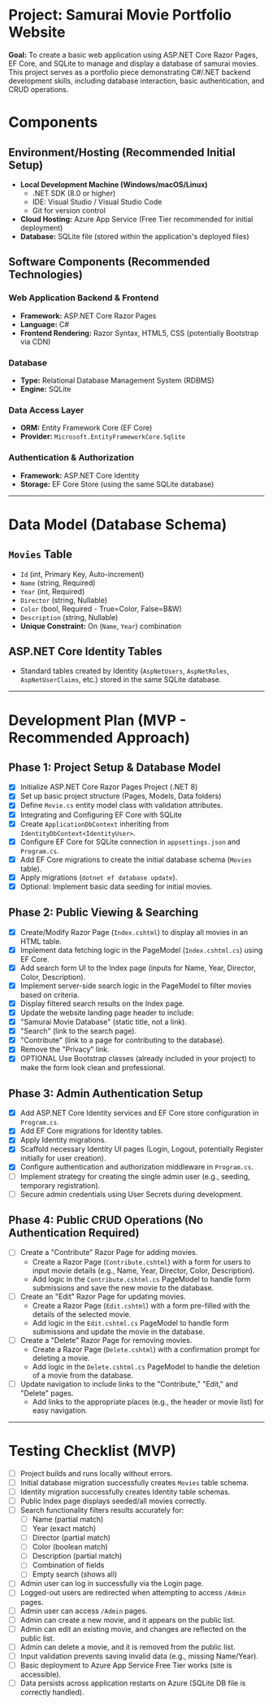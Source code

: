 # Project: Samurai Movie Portfolio Website

**Goal:** To create a basic web application using ASP.NET Core Razor Pages, EF Core, and SQLite to manage and display a database of samurai movies. This project serves as a portfolio piece demonstrating C#/.NET backend development skills, including database interaction, basic authentication, and CRUD operations.

# Components

## Environment/Hosting (Recommended Initial Setup)
- **Local Development Machine (Windows/macOS/Linux)**
  - .NET SDK (8.0 or higher)
  - IDE: Visual Studio / Visual Studio Code
  - Git for version control
- **Cloud Hosting:** Azure App Service (Free Tier recommended for initial deployment)
- **Database:** SQLite file (stored within the application's deployed files)

## Software Components (Recommended Technologies)

### Web Application Backend & Frontend
- **Framework:** ASP.NET Core Razor Pages
- **Language:** C#
- **Frontend Rendering:** Razor Syntax, HTML5, CSS (potentially Bootstrap via CDN)

### Database
- **Type:** Relational Database Management System (RDBMS)
- **Engine:** SQLite

### Data Access Layer
- **ORM:** Entity Framework Core (EF Core)
- **Provider:** `Microsoft.EntityFrameworkCore.Sqlite`

### Authentication & Authorization
- **Framework:** ASP.NET Core Identity
- **Storage:** EF Core Store (using the same SQLite database)

---

# Data Model (Database Schema)

## `Movies` Table
- `Id` (int, Primary Key, Auto-increment)
- `Name` (string, Required)
- `Year` (int, Required)
- `Director` (string, Nullable)
- `Color` (bool, Required - True=Color, False=B&W)
- `Description` (string, Nullable)
- **Unique Constraint:** On (`Name`, `Year`) combination

## ASP.NET Core Identity Tables
- Standard tables created by Identity (`AspNetUsers`, `AspNetRoles`, `AspNetUserClaims`, etc.) stored in the same SQLite database.

---

# Development Plan (MVP - Recommended Approach)

## Phase 1: Project Setup & Database Model
- [x] Initialize ASP.NET Core Razor Pages Project (.NET 8)
- [x] Set up basic project structure (Pages, Models, Data folders)
- [x] Define `Movie.cs` entity model class with validation attributes.
- [x] Integrating and Configuring EF Core with SQLite
- [x] Create `ApplicationDbContext` inheriting from `IdentityDbContext<IdentityUser>`.
- [x] Configure EF Core for SQLite connection in `appsettings.json` and `Program.cs`.
- [x] Add EF Core migrations to create the initial database schema (`Movies` table).
- [x] Apply migrations (`dotnet ef database update`).
- [x] Optional: Implement basic data seeding for initial movies.

## Phase 2: Public Viewing & Searching
- [x] Create/Modify Razor Page (`Index.cshtml`) to display all movies in an HTML table.
- [x] Implement data fetching logic in the PageModel (`Index.cshtml.cs`) using EF Core.
- [x] Add search form UI to the Index page (inputs for Name, Year, Director, Color, Description).
- [x] Implement server-side search logic in the PageModel to filter movies based on criteria.
- [x] Display filtered search results on the Index page.
- [x] Update the website landing page header to include:
- [x] "Samurai Movie Database" (static title, not a link).
- [x] "Search" (link to the search page).
- [x] "Contribute" (link to a page for contributing to the database).
- [x] Remove the "Privacy" link.
- [x] OPTIONAL Use Bootstrap classes (already included in your project) to make the form look clean and professional.

## Phase 3: Admin Authentication Setup
- [x] Add ASP.NET Core Identity services and EF Core store configuration in `Program.cs`.
- [x] Add EF Core migrations for Identity tables.
- [x] Apply Identity migrations.
- [x] Scaffold necessary Identity UI pages (Login, Logout, potentially Register initially for user creation).
- [x] Configure authentication and authorization middleware in `Program.cs`.
- [ ] Implement strategy for creating the single admin user (e.g., seeding, temporary registration).
- [ ] Secure admin credentials using User Secrets during development.

## Phase 4: Public CRUD Operations (No Authentication Required)
- [ ] Create a "Contribute" Razor Page for adding movies.
  - Create a Razor Page (`Contribute.cshtml`) with a form for users to input movie details (e.g., Name, Year, Director, Color, Description).
  - Add logic in the `Contribute.cshtml.cs` PageModel to handle form submissions and save the new movie to the database.
- [ ] Create an "Edit" Razor Page for updating movies.
  - Create a Razor Page (`Edit.cshtml`) with a form pre-filled with the details of the selected movie.
  - Add logic in the `Edit.cshtml.cs` PageModel to handle form submissions and update the movie in the database.
- [ ] Create a "Delete" Razor Page for removing movies.
  - Create a Razor Page (`Delete.cshtml`) with a confirmation prompt for deleting a movie.
  - Add logic in the `Delete.cshtml.cs` PageModel to handle the deletion of a movie from the database.
- [ ] Update navigation to include links to the "Contribute," "Edit," and "Delete" pages.
  - Add links to the appropriate places (e.g., the header or movie list) for easy navigation.

---

# Testing Checklist (MVP)
- [ ] Project builds and runs locally without errors.
- [ ] Initial database migration successfully creates `Movies` table schema.
- [ ] Identity migration successfully creates Identity table schemas.
- [ ] Public Index page displays seeded/all movies correctly.
- [ ] Search functionality filters results accurately for:
    - [ ] Name (partial match)
    - [ ] Year (exact match)
    - [ ] Director (partial match)
    - [ ] Color (boolean match)
    - [ ] Description (partial match)
    - [ ] Combination of fields
    - [ ] Empty search (shows all)
- [ ] Admin user can log in successfully via the Login page.
- [ ] Logged-out users are redirected when attempting to access `/Admin` pages.
- [ ] Admin user can access `/Admin` pages.
- [ ] Admin can create a new movie, and it appears on the public list.
- [ ] Admin can edit an existing movie, and changes are reflected on the public list.
- [ ] Admin can delete a movie, and it is removed from the public list.
- [ ] Input validation prevents saving invalid data (e.g., missing Name/Year).
- [ ] Basic deployment to Azure App Service Free Tier works (site is accessible).
- [ ] Data persists across application restarts on Azure (SQLite DB file is correctly handled).